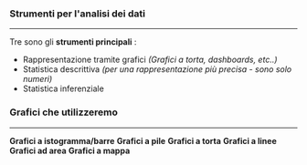### Strumenti per l'analisi dei dati
---
Tre sono gli **strumenti principali** : 
- Rappresentazione tramite grafici *(Grafici a torta, dashboards, etc..)*
- Statistica descrittiva *(per una rappresentazione più precisa - sono solo numeri)*
- Statistica inferenziale
### Grafici che utilizzeremo
---
**Grafici a istogramma/barre**
**Grafici a pile** 
**Grafici a torta**
**Grafici a linee**
**Grafici ad area** 
**Grafici a mappa** 
